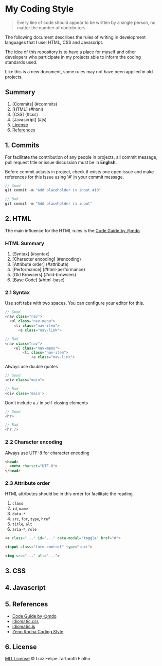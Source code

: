 My Coding Style
============

> Every line of code should appear to be written by a single person, no matter the number of contributors.

The following document describes the rules of writing in development languages that I use: HTML, CSS and Javascript.

The idea of this repository is to have a place for myself and other developers who participate in my projects able to inform the coding standards used.

Like this is a new document, some rules may not have been applied in old projects.

## Summary
 
1. [Commits] (#commits) 
1. [HTML] (#html) 
1. [CSS] (#css) 
1. [Javascript] (#js) 
1. [License](#license)
1. [References](#references)
 
<a name="commits"></a>
## 1. Commits

For facilitate the contribution of any people in projects, all commit message, pull request title or issue discussion must be in **English**.

Before commit adjusts in project, check if exists one open issue and make references for this issue using '#' in your commit message.

```javascript
// Good
git commit -m "Add placeholder in input #10"

// Bad
git commit -m "Add placeholder in input"
```

<a name="html"></a>
## 2. HTML

The main influence for the HTML rules is the [Code Guide by @mdo](https://github.com/mdo/code-guide)

### HTML Summary

1. [Syntax] (#syntax) 
1. [Character encoding] (#encoding)
1. [Attribute order] (#attribute)
1. [Performance] (#html-performance)
1. [Old Browsers] (#old-browsers)
1. [Base Code] (#html-base)

<a name="syntax"></a>
### 2.1 Syntax

Use soft tabs with two spaces. You can configure your editor for this. 

```javascript
// Good
<nav class="nav">
  <ul class="nav-menu">
    <li class="nav-item">
      <a class="nav-link">

// Bad
<nav class="nav">
    <ul class="nav-menu">
        <li class="nav-item">
            <a class="nav-link">
```

Always use double quotes

```javascript
// Good
<div class="main">

// Bad
<div class='main'>
```
  
Don't include a `/` in self-closing elements

```javascript
// Good
<hr>

// Bad
<hr />
```

<a name="encoding"></a>
### 2.2 Character encoding

Always use UTF-8 for character encoding

```html
<head>
  <meta charset="UTF-8">
</head>
```

<a name="attribute"></a>
### 2.3 Attribute order

HTML attributes should be in this order for facilitate the reading

1. `class`
1. `id`, `name`
1. `data-*`
1. `src`, `for`, `type`, `href`
1. `title`, `alt`
1. `aria-*`, `role`

```html
<a class="..." id="..." data-modal="toggle" href="#"> 

<input class="form-control" type="text">

<img src="..." alt="...">
```

<a name="css"></a>
## 3. CSS

<a name="js"></a>
## 4. Javascript
 
<a name="references"></a>
## 5. References

* [Code Guide by @mdo](https://github.com/mdo/code-guide)
* [idiomatic.css](https://github.com/necolas/idiomatic-css/)
* [idiomatic.js](https://github.com/rwldrn/idiomatic.js/)
* [Zeno Rocha Coding Style](https://github.com/zenorocha/my-coding-style/) 

<a name="license"></a>
## 6. License
 
[MIT License](https://github.com/LFeh/MITLicense) © Luiz Felipe Tartarotti Fialho
